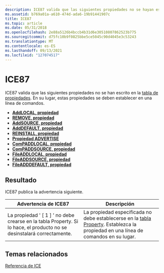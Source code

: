 ```yaml
---
description: ICE87 valida que las siguientes propiedades no se hayan escrito en la tabla de propiedades. En su lugar, estas propiedades se deben establecer en una línea de comandos.
ms.assetid: b769a01a-a610-474d-ada6-19b91441907c
title: ICE87
ms.topic: article
ms.date: 05/31/2018
ms.openlocfilehash: 2e88a5126b4bccb4b31d6e30510807862523b775
ms.sourcegitcommit: d75fc10b9f0825bbe5ce5045c90d4045e3c53243
ms.translationtype: MT
ms.contentlocale: es-ES
ms.lasthandoff: 09/13/2021
ms.locfileid: "127074517"
---
```

# <a name="ice87"></a>ICE87

ICE87 valida que las siguientes propiedades no se han escrito en la [tabla de propiedades](property-table.md). En su lugar, estas propiedades se deben establecer en una línea de comandos.

-   [**AddLOCAL, propiedad**](addlocal.md)
-   [**REMOVE, propiedad**](remove.md)
-   [**AddSOURCE, propiedad**](addsource.md)
-   [**AddDEFAULT, propiedad**](adddefault.md)
-   [**REINSTALL, propiedad**](reinstall.md)
-   [**Propiedad ADVERTISE**](advertise.md)
-   [**ComPADDLOCAL, propiedad**](compaddlocal.md)
-   [**ComPADDSOURCE, propiedad**](compaddsource.md)
-   [**FileADDLOCAL, propiedad**](fileaddlocal.md)
-   [**FileADDSOURCE, propiedad**](fileaddsource.md)
-   [**FileADDDEFAULT, propiedad**](fileadddefault.md)

## <a name="result"></a>Resultado

ICE87 publica la advertencia siguiente.



| Advertencia de ICE87                                                                                                                        | Descripción                                                                                                                       |
|--------------------------------------------------------------------------------------------------------------------------------------|-----------------------------------------------------------------------------------------------------------------------------------|
| La propiedad ' \[ 1 \] ' no debe crearse en la tabla Property. Si lo hace, el producto no se desinstalará correctamente. | La propiedad especificada no debe establecerse en la [tabla Property](property-table.md). Establezca la propiedad en una línea de comandos en su lugar. |



 

## <a name="related-topics"></a>Temas relacionados

<dl> <dt>

[Referencia de ICE](ice-reference.md)
</dt> </dl>

 

 



